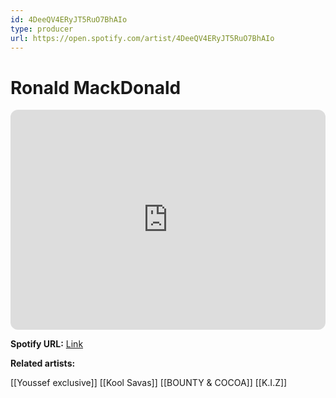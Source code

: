 ```yaml
---
id: 4DeeQV4ERyJT5RuO7BhAIo
type: producer
url: https://open.spotify.com/artist/4DeeQV4ERyJT5RuO7BhAIo
---
```

# Ronald MackDonald

<iframe style="border-radius:12px" src="https://open.spotify.com/embed/artist/4DeeQV4ERyJT5RuO7BhAIo" width="100%" height="352" frameBorder="0" allowfullscreen="" allow="autoplay; clipboard-write; encrypted-media; fullscreen; picture-in-picture" loading="lazy"></iframe>

**Spotify URL:** [Link](https://open.spotify.com/artist/4DeeQV4ERyJT5RuO7BhAIo)

**Related artists:**

[[Youssef exclusive]]
[[Kool Savas]]
[[BOUNTY & COCOA]]
[[K.I.Z]]
